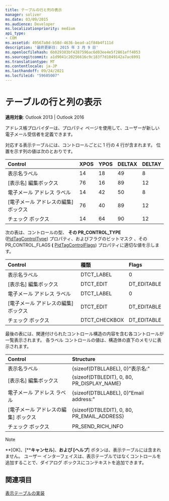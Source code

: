 ```yaml
---
title: テーブルの行と列の表示
manager: soliver
ms.date: 03/09/2015
ms.audience: Developer
ms.localizationpriority: medium
api_type:
- COM
ms.assetid: 49567a8d-b58d-4636-bead-a1f84b4f111d
description: '最終更新日: 2015 年 3 月 9 日'
ms.openlocfilehash: 6b029383bf4287596ac6d03ee4e5f2861eff4053
ms.sourcegitcommit: a1d9041c20256616c9c183f7d1049142a7ac6991
ms.translationtype: MT
ms.contentlocale: ja-JP
ms.lasthandoff: 09/24/2021
ms.locfileid: "59605007"
---
```

# <a name="displaying-table-rows-and-columns"></a>テーブルの行と列の表示

  
  
**適用対象**: Outlook 2013 | Outlook 2016 
  
 アドレス帳プロバイダーは、プロパティ ページを使用して、ユーザーが新しい電子メール受信者を定義できます。 
  
対応する表示テーブルには、コントロールごとに 1 行の 4 行が含まれます。 位置を示す列の値は次のとおりです。
  
|**Control**|**XPOS**|**YPOS**|**DELTAX**|**DELTAY**|
|:-----|:-----|:-----|:-----|:-----|
|表示名ラベル  <br/> |14   <br/> |18   <br/> |49  <br/> |8   <br/> |
|[表示名] 編集ボックス  <br/> |76  <br/> |16   <br/> |89  <br/> |12   <br/> |
|電子メール アドレス ラベル  <br/> |14   <br/> |42  <br/> |50  <br/> |8   <br/> |
|[電子メール アドレスの編集] ボックス  <br/> |76  <br/> |40  <br/> |89  <br/> |12   <br/> |
|チェック ボックス  <br/> |14   <br/> |64  <br/> |90  <br/> |12   <br/> |
   
次の表は、コントロールの型、 **その PR_CONTROL_TYPE** ([PidTagControlType](pidtagcontroltype-canonical-property.md)) プロパティ、およびフラグのビットマスク 、その PR_CONTROL_FLAGS **(** [PidTagControlFlags](pidtagcontrolflags-canonical-property.md)) プロパティに適切な値を示します。
  
|**Control**|**種類**|**Flags**|
|:-----|:-----|:-----|
|表示名ラベル  <br/> |DTCT_LABEL  <br/> |0  <br/> |
|[表示名] 編集ボックス  <br/> |DTCT_EDIT  <br/> |DT_EDITABLE | DT_REQUIRED  <br/> |
|電子メール アドレス ラベル  <br/> |DTCT_LABEL  <br/> |0  <br/> |
|[電子メール アドレスの編集] ボックス  <br/> |DTCT_EDIT  <br/> |DT_EDITABLE | DT_REQUIRED  <br/> |
|チェック ボックス  <br/> |DTCT_CHECKBOX  <br/> |DT_EDITABLE  <br/> |
   
最後の表には、関連付けられたコントロール構造の内容を含む各コントロールが一覧表示されます。 各ラベル コントロールの値は、構造体の直下のメモリに表示されます。
  
|**Control**|**Structure**|
|:-----|:-----|
|表示名ラベル  <br/> |{sizeof(DTBLLABEL), 0}"表示名:"  <br/> |
|[表示名] 編集ボックス  <br/> |{sizeof(DTBLEDIT), 0, 80, PR_DISPLAY_NAME}  <br/> |
|電子メール アドレス ラベル  <br/> |{sizeof(DTBLLABEL), 0}"Email address:"  <br/> |
|[電子メール アドレスの編集] ボックス  <br/> |{sizeof(DTBLEDIT), 0, 80, PR_EMAIL_ADDRESS}  <br/> |
|チェック ボックス  <br/> |PR_SEND_RICH_INFO  <br/> |
   
> [!NOTE]
> **[OK]、[****キャンセル**]、**および [ヘルプ**] ボタンは、表示テーブルには含まれません。 ユーザー インターフェイスは、表示テーブルではなくコントロールを追加することで、ダイアログ ボックスにコンテキストを追加できます。 
  
## <a name="see-also"></a>関連項目



[表示テーブルの実装](display-table-implementation.md)

